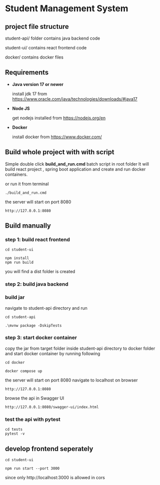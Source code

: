 # Student Management System

## project file structure

student-api/ folder contains java backend code

student-ui/ contains react frontend code

docker/ contains docker files

## Requirements
- **Java version 17 or newer**

    install jdk 17 from https://www.oracle.com/java/technologies/downloads/#java17

- **Node JS**

    get nodejs installed from https://nodejs.org/en

- **Docker**

    
    install docker from https://www.docker.com/


## Build whole project with with script

Simple double click **build_and_run.cmd** batch script in root folder It will build react project , spring boot application and create and run docker containers. 

or run it from terminal
```
./build_and_run.cmd
```

the server will start on port 8080
```
http://127.0.0.1:8080
```

## Build manually

### step 1: build react frontend

```
cd student-ui

npm install
npm run build
```
you will find a dist folder is created


### step 2: build java backend

### build jar

navigate to student-api directory
and run 
```
cd student-api

.\mvnw package -DskipTests
```

### step 3: start docker container

copy the jar from target folder inside student-api directory to docker folder
and start docker container by running following
```
cd docker

docker compose up
```

the server will start on port 8080
navigate to localhost on browser
```
http://127.0.0.1:8080
```

browse the api in Swagger UI
```
http://127.0.0.1:8080/swagger-ui/index.html
```

### test the api with pytest

```
cd tests
pytest -v
```

## develop frontend seperately

```
cd student-ui

npm run start --port 3000
```

since only http://localhost:3000 is allowed in cors 